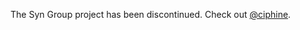 The Syn Group project has been discontinued. Check out <a href="https://github.com/ciphine">@ciphine</a>.
